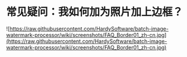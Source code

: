 # 常见疑问：我如何加为照片加上边框？ #
![https://raw.githubusercontent.com/HardySoftware/batch-image-watermark-processor/wiki/screenshots/FAQ_Border01_zh-cn.jpg](https://raw.githubusercontent.com/HardySoftware/batch-image-watermark-processor/wiki/screenshots/FAQ_Border01_zh-cn.jpg)